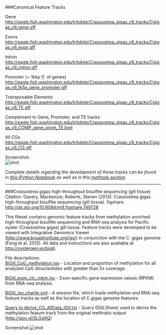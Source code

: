 ###Canonical Feature Tracks

Gene
http://eagle.fish.washington.edu/trilobite/Crassostrea_gigas_v9_tracks/Cgigas_v9_gene.gff   

Exons
http://eagle.fish.washington.edu/trilobite/Crassostrea_gigas_v9_tracks/Cgigas_v9_exon.gff   

Intron
http://eagle.fish.washington.edu/trilobite/Crassostrea_gigas_v9_tracks/Cgigas_v9_intron.gff   

Promoter (= 1kbp 5' of genes)
http://eagle.fish.washington.edu/trilobite/Crassostrea_gigas_v9_tracks/Cgigas_v9_1k5p_gene_promoter.gff   

Transposable Elements
http://eagle.fish.washington.edu/trilobite/Crassostrea_gigas_v9_tracks/Cgigas_v9_TE.gff   

Complement to Gene, Promoter, and TE tracks
http://eagle.fish.washington.edu/trilobite/Crassostrea_gigas_v9_tracks/Cgigas_v9_COMP_gene_prom_TE.bed   

All CGs
http://eagle.fish.washington.edu/trilobite/Crassostrea_gigas_v9_tracks/Cgigas_v9_CG.gff

Screenshot:  
![shot](http://eagle.fish.washington.edu/cnidarian/skitch/IGV_-_Session__http__eagle.fish.washington.edu_cnidarian_igv_session_073013.xml_and_sr320_—_igv.command_—_java_—_80×24_187B2E46.png)   

_Complete details regarding the development of these tracks can be found in [this IPython Notebook](http://nbviewer.ipython.org/github/sr320/ipython_nb/blob/master/TJGR_OysterGenome_IGV.ipynb) as well as in this [methods section](https://peerj.com/articles/215/#p-7)._


***

###Crassostrea gigas high-throughput bisulfite sequencing (gill tissue)
Citation: Gavery, Mackenzie; Roberts, Steven (2013): Crassostrea gigas high-throughput bisulfite sequencing (gill tissue). figshare. 
<http://dx.doi.org/10.6084/m9.figshare.749728>


This fileset contains genomic feature tracks from methylation-enriched high-throughput bisulfite sequencing and RNA-seq analysis for Pacific oyster (Crassostrea gigas) gill tissue. Feature tracks were developed to be viewed with Integrative Genomics Viewer (http://www.broadinstitute.org/igv/) in conjunction with the C. gigas genome (Fang et al. 2012). All data and instructions are also available at <http://oystergen.es/bigill>.

File descriptions:    
[BiGill_CpG_methylation.igv](http://files.figshare.com/1252773/BiGill_CpG_methylation.igv) - Location and proportion of methylation for all analyzed CpG dinucleotides with greater than 5x coverage.    

[BiGill_exon_clc_rpkm.igv](http://files.figshare.com/1252772/BiGill_exon_clc_rpkm.igv) - Exon-specific gene expression values (RPKM) from RNA-seq analysis.    

[BiGill_igv_charlie.xml](http://files.figshare.com/1252770/BiGill_igv_charlie.xml) - A session file, which loads methylation and RNA-seq feature tracks as well as the location of C.gigas genome features.   

[Query to derive_CG_AllData_IGV.txt](http://files.figshare.com/1252771/Query_to_derive_CG_AllData_IGV.txt) - Query (SQLShare) used to derive the methylation feature track from the original methratio output (http://goo.gl/5LGq9Q)

Screenshot
![shot](http://eagle.fish.washington.edu/cnidarian/skitch/IGV_-_Session__http__eagle.fish.washington.edu_trilobite_Crassostrea_gigas_v9_tracks_BiGill_igv_charlie.xml_180F2D2E.png)
